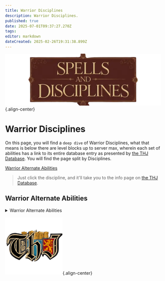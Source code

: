 ```yaml
---
title: Warrior Disciplines
description: Warrior Disciplines.
published: true
date: 2025-07-01T09:37:27.270Z
tags: 
editor: markdown
dateCreated: 2025-02-26T19:31:38.899Z
---
```


![spellsdisciplines.webp](/classes-and-abilities/spellsdisciplines.webp){.align-center}

# Warrior Disciplines

On this page, you will find a `deep dive` of Warrior Disciplines, what that means is below there are level blocks up to server max, wherein each set of abilities has a link to its entire database entry as presented by [the THJ Database](eqdb.net). You will find the page split by Disciplines.

[Warrior Alternate Abilities](#warrior-alternate-abilities)

> Just click the discipline, and it'll take you to the info page on [the THJ Database](eqdb.net).

## Warrior Alternate Abilities
<details>
	<summary> Warrior Alternate Abilities </summary>

|AA Name|AA Code|
|---|---|
|<a href="https://eqdb.net/spell/detail/5234" target="_blank">Area Taunt</a>|110|
|<a href="https://eqdb.net/spell/detail/37196" target="_blank">Imperator's Command</a>|2011|
|<a href="https://eqdb.net/spell/detail/23528" target="_blank">Warlord's Fury</a>|912|
</details>

![pagebreak3.webp](/pagebreak3.webp){.align-center}
